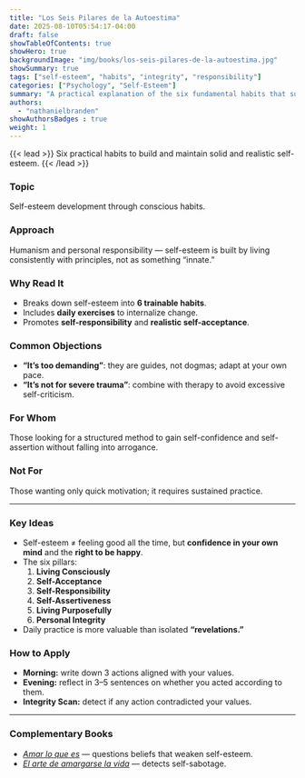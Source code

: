 ```yaml
---
title: "Los Seis Pilares de la Autoestima"
date: 2025-08-10T05:54:17-04:00
draft: false
showTableOfContents: true
showHero: true
backgroundImage: "img/books/los-seis-pilares-de-la-autoestima.jpg"
showSummary: true
tags: ["self-esteem", "habits", "integrity", "responsibility"]
categories: ["Psychology", "Self-Esteem"]
summary: "A practical explanation of the six fundamental habits that sustain healthy self-esteem, useful for personal healing processes and self-confidence."
authors:
  - "nathanielbranden"
showAuthorsBadges : true
weight: 1
---
```


{{< lead >}}
Six practical habits to build and maintain solid and realistic self-esteem.
{{< /lead >}}

### Topic
Self-esteem development through conscious habits.

### Approach
Humanism and personal responsibility — self-esteem is built by living consistently with principles, not as something “innate.”

### Why Read It
- Breaks down self-esteem into **6 trainable habits**.
- Includes **daily exercises** to internalize change.
- Promotes **self-responsibility** and **realistic self-acceptance**.

### Common Objections
- **“It’s too demanding”**: they are guides, not dogmas; adapt at your own pace.
- **“It’s not for severe trauma”**: combine with therapy to avoid excessive self-criticism.

### For Whom
Those looking for a structured method to gain self-confidence and self-assertion without falling into arrogance.

### Not For
Those wanting only quick motivation; it requires sustained practice.

---

### Key Ideas
- Self-esteem ≠ feeling good all the time, but **confidence in your own mind** and the **right to be happy**.
- The six pillars:
  1. **Living Consciously**
  2. **Self-Acceptance**
  3. **Self-Responsibility**
  4. **Self-Assertiveness**
  5. **Living Purposefully**
  6. **Personal Integrity**
- Daily practice is more valuable than isolated **“revelations.”**

### How to Apply
- **Morning:** write down 3 actions aligned with your values.
- **Evening:** reflect in 3–5 sentences on whether you acted according to them.
- **Integrity Scan:** detect if any action contradicted your values.

---

### Complementary Books
- [*Amar lo que es*](/en/books/psychology/amar-lo-que-es) — questions beliefs that weaken self-esteem.
- [*El arte de amargarse la vida*](/en/books/psychology/el-arte-de-amargarse-la-vida) — detects self-sabotage.
